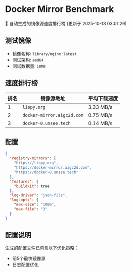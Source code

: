 # Docker Mirror Benchmark

🚀 自动生成的镜像源速度排行榜 (更新于 2025-10-18 03:01:29)

## 测试镜像
- 镜像名称: `library/nginx:latest`
- 测试架构: `amd64`
- 测试数据量: `10MB`

## 速度排行榜
| 排名 | 镜像源地址 | 平均下载速度 |
|------|------------|--------------|
| 1 | `lispy.org` | 3.33 MB/s |
| 2 | `docker-mirror.aigc2d.com` | 0.75 MB/s |
| 3 | `docker-0.unsee.tech` | 0.14 MB/s |

## 配置

```json
{
  "registry-mirrors": [
    "https://lispy.org",
    "https://docker-mirror.aigc2d.com",
    "https://docker-0.unsee.tech"
  ],
  "features": {
    "buildkit": true
  },
  "log-driver": "json-file",
  "log-opts": {
    "max-size": "100m",
    "max-file": "3"
  }
}
```

## 配置说明
生成的配置文件已包含以下优化策略：
- 前5个最快镜像源
- 日志配置优化

